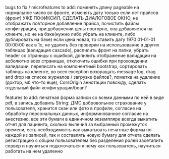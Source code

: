bugs to fix / microfeatures to add: 
  поменять длину pageable на нормальное число во фронте,
  изменять дату только если нет прайсов (фронт) УЖЕ ПОФИКСИЛ, СДЕЛАТЬ ДИАЛОГОВОЕ ОКНО,
  не отображать повторное добавление прайса,
  почистить файлы конфигурации,
  при добавлении цены повторно, она добавляется на клиенте, но не на бэке(нужно либо убрать на клиенте, либо дублировать на бэке)
  если цена новая, то ставить дату 1970 01-01-01 00:00:00 как в 1с,
  не удалять без проверки на использование в других таблицах (валидация cascade),
  распилить фронт на папки,
  убрать header со страницы с ошибкой,
  допилить отображение валидации на асболютно всех страницах, отключить ошибки при прохождении валидации,
  переписать на компонентный bootstrap,
  сортировать таблицы на клиенте,
  во всех exception возвращать message log,
  drag and drop на списке журналов / загрузке файлов?,
  пометка на удаление (доктор, мб что-то еще),
  CorsOrigin аннотации повсюду, сделать отдельный файл конфигурации/bean?

features to add:
  печатная форма записи со всеми данными по ней в виде pdf,
  в запись добавить String:
      ДМС добровольное страхование у пользователя, хранится скан или фото в профиле, согласие на обработку персональных данных, информинованное согласие на анестезию, все эти бумаги в единичном экземпляре всегда
  выкатить отчет для пациента, сколько вылечил за выбранный промежуток времени, есть необходимость как выкатывать печатные формы по каждой из записей, так и составлять новую бумагу для отчета
  сделать регистрацию с общим пользователем без разделения ролей
  засетапить сервер и научиться подключаться к нему как пользователь, научиться работать на нем удаленно
